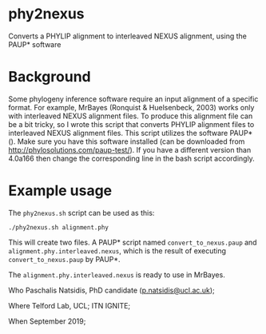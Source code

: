 # phy2nexus
Converts a PHYLIP alignment to interleaved NEXUS alignment, using the PAUP* software


# Background

Some phylogeny inference software require an input alignment of a specific format. For example, MrBayes (Ronquist & Huelsenbeck, 2003) works only with interleaved NEXUS alignment files. To produce this alignment file can be a bit tricky, so I wrote this script that converts PHYLIP alignment files to interleaved NEXUS alignment files.
This script utilizes the software PAUP* (). Make sure you have this software installed (can be downloaded from http://phylosolutions.com/paup-test/). If you have a different version than 4.0a166 then change the corresponding line in the bash script accordingly.

# Example usage

The `phy2nexus.sh` script can be used as this:

```
./phy2nexus.sh alignment.phy
```

This will create two files. A PAUP* script named `convert_to_nexus.paup` and `alignment.phy.interleaved.nexus`, which is the result of executing `convert_to_nexus.paup` by PAUP*.

The `alignment.phy.interleaved.nexus` is ready to use in MrBayes.

Who
Paschalis Natsidis, PhD candidate (p.natsidis@ucl.ac.uk); 

Where
Telford Lab, UCL;
ITN IGNITE; 

When
September 2019;
